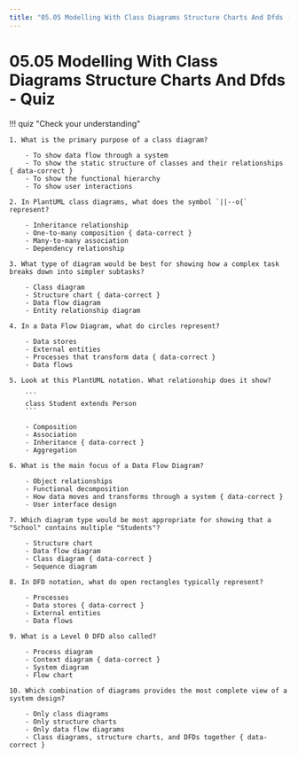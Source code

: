```yaml
---
title: "05.05 Modelling With Class Diagrams Structure Charts And Dfds - Quiz"
---
```


# 05.05 Modelling With Class Diagrams Structure Charts And Dfds - Quiz

!!! quiz "Check your understanding"

    1. What is the primary purpose of a class diagram?

        - To show data flow through a system
        - To show the static structure of classes and their relationships { data-correct }
        - To show the functional hierarchy
        - To show user interactions

    2. In PlantUML class diagrams, what does the symbol `||--o{` represent?

        - Inheritance relationship
        - One-to-many composition { data-correct }
        - Many-to-many association
        - Dependency relationship

    3. What type of diagram would be best for showing how a complex task breaks down into simpler subtasks?

        - Class diagram
        - Structure chart { data-correct }
        - Data flow diagram
        - Entity relationship diagram

    4. In a Data Flow Diagram, what do circles represent?

        - Data stores
        - External entities
        - Processes that transform data { data-correct }
        - Data flows

    5. Look at this PlantUML notation. What relationship does it show?

        ```
        class Student extends Person
        ```

        - Composition
        - Association
        - Inheritance { data-correct }
        - Aggregation

    6. What is the main focus of a Data Flow Diagram?

        - Object relationships
        - Functional decomposition
        - How data moves and transforms through a system { data-correct }
        - User interface design

    7. Which diagram type would be most appropriate for showing that a "School" contains multiple "Students"?

        - Structure chart
        - Data flow diagram
        - Class diagram { data-correct }
        - Sequence diagram

    8. In DFD notation, what do open rectangles typically represent?

        - Processes
        - Data stores { data-correct }
        - External entities
        - Data flows

    9. What is a Level 0 DFD also called?

        - Process diagram
        - Context diagram { data-correct }
        - System diagram
        - Flow chart

    10. Which combination of diagrams provides the most complete view of a system design?

        - Only class diagrams
        - Only structure charts
        - Only data flow diagrams
        - Class diagrams, structure charts, and DFDs together { data-correct }
